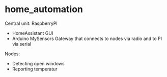 # home_automation

Central unit: RaspberryPI
- HomeAssistant GUI
- Arduino MySensors Gateway that connects to nodes via radio and to PI via serial

Nodes:
- Detecting open windows
- Reporting temperatur